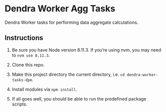 # Dendra Worker Agg Tasks

Dendra Worker tasks for performing data aggregate calculations.


## Instructions

1. Be sure you have Node version 8.11.3. If you’re using nvm, you may need to `nvm use 8.11.3`.

2. Clone this repo.

3. Make this project directory the current directory, i.e. `cd dendra-worker-tasks-dpe`.

4. Install modules via `npm install`.

5. If all goes well, you should be able to run the predefined package scripts.
